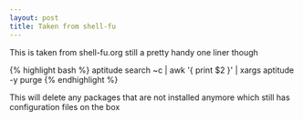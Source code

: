 ```yaml
---
layout: post
title: Taken from shell-fu
---
```


This is taken from shell-fu.org still a pretty handy one liner though

{% highlight bash %}
    aptitude search ~c | awk '{ print $2 }' | xargs aptitude -y purge
{% endhighlight %}

This will delete any packages that are not installed anymore which still has configuration files on the box
